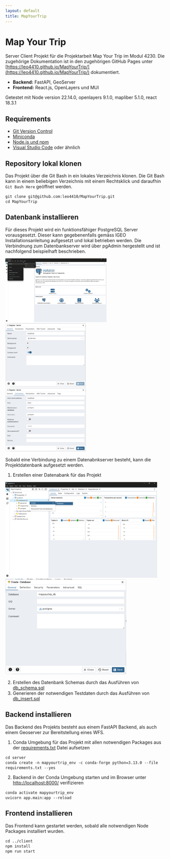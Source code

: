 ```yaml
---
layout: default
title: MapYourTrip
---
```


# Map Your Trip

Server Client Projekt für die Projektarbeit Map Your Trip im Modul 4230. Die zugehörige Dokumentation ist in den zugehörigen GitHub Pages unter [https://leo4410.github.io/MapYourTrip/](https://leo4410.github.io/MapYourTrip/) dokumentiert.

- **Backend:** FastAPI, GeoServer
- **Frontend:** React.js, OpenLayers und MUI



Getestet mit Node version 22.14.0, openlayers 9.1.0, mapliber 5.1.0, react 18.3.1

## Requirements

- [Git Version Control](https://git-scm.com/)
- [Miniconda](https://docs.conda.io/en/latest/miniconda.html) 
- [Node.js und npm](https://docs.npmjs.com/downloading-and-installing-node-js-and-npm](https://docs.npmjs.com/downloading-and-installing-node-js-and-npm))
- [Visual Studio Code](https://code.visualstudio.com/) oder ähnlich

## Repository lokal klonen

Das Projekt über die Git Bash in ein lokales Verzeichnis klonen. Die Git Bash kann in einem beliebigen Verzeichnis mit einem Rechtsklick und daraufhin ```Git Bash Here``` geöffnet werden.

```shell
git clone git@github.com:leo4410/MapYourTrip.git
cd MapYourTrip
```

## Datenbank installieren

Für dieses Projekt wird ein funktionsfähiger PostgreSQL Server vorausgesetzt. Dieser kann gegebenenfalls gemäss IGEO Installationsanleitung aufgesetzt und lokal betrieben werden. Die Verbindnung zum Datenbankserver wird über pgAdmin hergestellt und ist nachfolgend beispielhaft beschrieben.

<img src="docs/bilder/setup/db_1.png" alt="alt text" height="200"> <img src="docs/bilder/setup/db_2.png" alt="alt text" height="200"> <img src="docs/bilder/setup/db_3.png" alt="alt text" height="200">

Sobald eine Verbindung zu einem Datenabnkserver besteht, kann die Projektdatenbank aufgesetzt werden. 

1. Erstellen einer Datenabank für das Projekt

<img src="docs/bilder/setup/db_4.png" alt="alt text" height="300"> <img src="docs/bilder/setup/db_5.png" alt="alt text" height="300">

2. Erstellen des Datenbank Schemas durch das Ausführen von [db_schema.sql](database/db_schema.sql)
3. Generieren der notwendigen Testdaten durch das Ausführen von [db_insert.sql](database/db_insert.sql)


## Backend installieren

Das Backend des Projekts besteht aus einem FastAPI Backend, als auch einem Geoserver zur Bereitstellung eines WFS. 

1. Conda Umgebung für das Projekt mit allen notwendigen Packages aus der [requirements.txt](server/requirements.txt) Datei aufsetzen

```shell
cd server
conda create -n mapyourtrip_env -c conda-forge python=3.13.0 --file requirements.txt --yes
```

2. Backend in der Conda Umgebung starten und im Browser unter [http://localhost:8000/](http://localhost:8000/) verifizieren

```shell
conda activate mapyourtrip_env
uvicorn app.main:app --reload
```

## Frontend installieren

Das Frontend kann gestartet werden, sobald alle notwendigen Node Packages installiert wurden. 

```shell
cd ../client
npm install
npm run start
```
